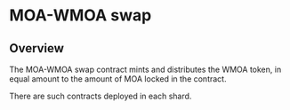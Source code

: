 # MOA-WMOA swap

## Overview

The MOA-WMOA swap contract mints and distributes the WMOA token, in equal amount to the amount of MOA locked in the contract.

There are such contracts deployed in each shard.
